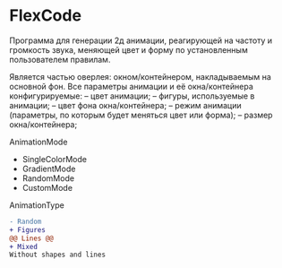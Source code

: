 # FlexCode
 
Программа для генерации 2д анимации, реагирующей на частоту и громкость звука, меняющей цвет и форму по установленным пользователем правилам.

Является частью оверлея: окном/контейнером, накладываемым на основной фон. Все параметры анимации и её окна/контейнера конфигурируемые:
– цвет анимации;
– фигуры, используемые в анимации;
– цвет фона окна/контейнера;
– режим анимации (параметры, по которым будет меняться цвет или форма);
– размер окна/контейнера;

AnimationMode
* SingleColorMode
* GradientMode
* RandomMode
* CustomMode

AnimationType
```diff
- Random
+ Figures
@@ Lines @@
+ Mixed
Without shapes and lines
```
